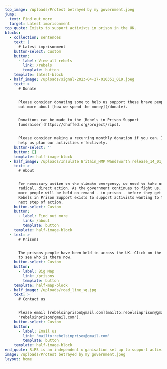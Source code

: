 ```yaml
---
top_image: /uploads/Protest betrayed by my government.jpeg
jump:
  text: Find out more
  target: Latest imprisonment
top_quote: Exists to support activists in prison in the UK.
blocks:
  - collection: sentences
    text: |
      # Latest imprisonment
    button-select: Custom
    button:
      - label: View all rebels
        link: /rebels
        template: button
    template: latest-block
  - half_image: /uploads/signal-2022-04-27-010351_019.jpeg
    text: >
      # Donate


      Please consider donating some to help us support these brave people. Find
      out more about [how we spend the money](/donate).


      Donations can be made to the [Rebels in Prison Support
      fundraiser](https://chuffed.org/project/rips).


      Please consider making a recurring monthly donation if you can. It will
      help us plan our activities effectively.
    button-select: ''
    button: []
    template: half-image-block
  - half_image: /uploads/Insulate Britain_HMP Wandsworth release_14_01_2022.jpg
    text: >
      # About


      For necessary action on the climate emergency, we need to take urgent,
      radical, direct action. As the government continues to fight us, more and
      more people will be held on remand - in prison - before they get a trial.
      Rebels in Prison Support exists to support activists wanting to take that
      next step of action.
    button-select: Custom
    button:
      - label: Find out more
        link: /about
        template: button
    template: half-image-block
  - text: >
      # Prisons


      The prisons people have been held in across the UK. Click on the markers
      to see who is there now.
    button-select: Custom
    button:
      - label: Big Map
        link: /prisons
        template: button
    template: half-map-block
  - half_image: /uploads/road_line_sq.jpg
    text: >
      # Contact us


      Please email [rebelsinprison@gmail.com](mailto:rebelsinprison@gmail.com
      "rebelsinprison@gmail.com").
    button-select: Custom
    button:
      - label: Email us
        link: 'mailto:rebelsinprison@gmail.com'
        template: button
    template: half-image-block
end_quote: RiPS is an independent organisation set up to support activists in the UK.
image: /uploads/Protest betrayed by my government.jpeg
layout: home
---
```


